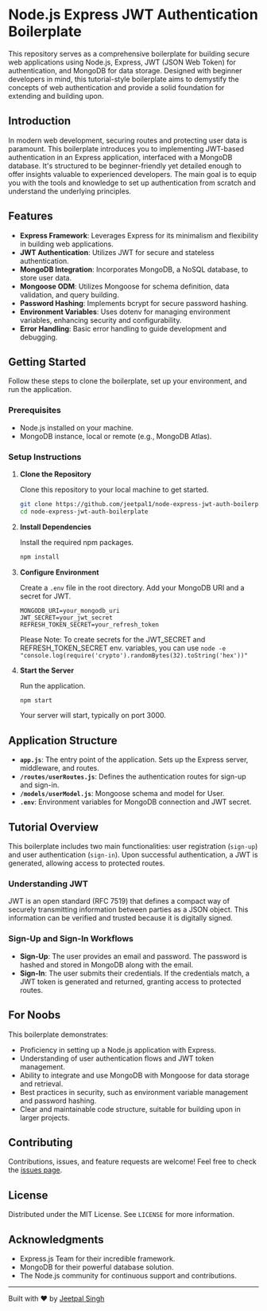 # Node.js Express JWT Authentication Boilerplate

This repository serves as a comprehensive boilerplate for building secure web applications using Node.js, Express, JWT (JSON Web Token) for authentication, and MongoDB for data storage. Designed with beginner developers in mind, this tutorial-style boilerplate aims to demystify the concepts of web authentication and provide a solid foundation for extending and building upon.

## Introduction

In modern web development, securing routes and protecting user data is paramount. This boilerplate introduces you to implementing JWT-based authentication in an Express application, interfaced with a MongoDB database. It's structured to be beginner-friendly yet detailed enough to offer insights valuable to experienced developers. The main goal is to equip you with the tools and knowledge to set up authentication from scratch and understand the underlying principles.

## Features

- **Express Framework**: Leverages Express for its minimalism and flexibility in building web applications.
- **JWT Authentication**: Utilizes JWT for secure and stateless authentication.
- **MongoDB Integration**: Incorporates MongoDB, a NoSQL database, to store user data.
- **Mongoose ODM**: Utilizes Mongoose for schema definition, data validation, and query building.
- **Password Hashing**: Implements bcrypt for secure password hashing.
- **Environment Variables**: Uses dotenv for managing environment variables, enhancing security and configurability.
- **Error Handling**: Basic error handling to guide development and debugging.

## Getting Started

Follow these steps to clone the boilerplate, set up your environment, and run the application.

### Prerequisites

- Node.js installed on your machine.
- MongoDB instance, local or remote (e.g., MongoDB Atlas).

### Setup Instructions

1.  **Clone the Repository**

    Clone this repository to your local machine to get started.

    ```bash
    git clone https://github.com/jeetpal1/node-express-jwt-auth-boilerplate.git
    cd node-express-jwt-auth-boilerplate
    ```

2.  **Install Dependencies**

    Install the required npm packages.

    ```bash
    npm install
    ```

3.  **Configure Environment**

    Create a `.env` file in the root directory. Add your MongoDB URI and a secret for JWT.

    ```env
    MONGODB_URI=your_mongodb_uri
    JWT_SECRET=your_jwt_secret
    REFRESH_TOKEN_SECRET=your_refresh_token
    ```

    Please Note: To create secrets for the JWT_SECRET and REFRESH_TOKEN_SECRET env. variables, you can use `node -e "console.log(require('crypto').randomBytes(32).toString('hex'))"`

4.  **Start the Server**

    Run the application.

    ```bash
    npm start
    ```

    Your server will start, typically on port 3000.

## Application Structure

- **`app.js`**: The entry point of the application. Sets up the Express server, middleware, and routes.
- **`/routes/userRoutes.js`**: Defines the authentication routes for sign-up and sign-in.
- **`/models/userModel.js`**: Mongoose schema and model for User.
- **`.env`**: Environment variables for MongoDB connection and JWT secret.

## Tutorial Overview

This boilerplate includes two main functionalities: user registration (`sign-up`) and user authentication (`sign-in`). Upon successful authentication, a JWT is generated, allowing access to protected routes.

### Understanding JWT

JWT is an open standard (RFC 7519) that defines a compact way of securely transmitting information between parties as a JSON object. This information can be verified and trusted because it is digitally signed.

### Sign-Up and Sign-In Workflows

- **Sign-Up**: The user provides an email and password. The password is hashed and stored in MongoDB along with the email.
- **Sign-In**: The user submits their credentials. If the credentials match, a JWT token is generated and returned, granting access to protected routes.

## For Noobs

This boilerplate demonstrates:

- Proficiency in setting up a Node.js application with Express.
- Understanding of user authentication flows and JWT token management.
- Ability to integrate and use MongoDB with Mongoose for data storage and retrieval.
- Best practices in security, such as environment variable management and password hashing.
- Clear and maintainable code structure, suitable for building upon in larger projects.

## Contributing

Contributions, issues, and feature requests are welcome! Feel free to check the [issues page](#).

## License

Distributed under the MIT License. See `LICENSE` for more information.

## Acknowledgments

- Express.js Team for their incredible framework.
- MongoDB for their powerful database solution.
- The Node.js community for continuous support and contributions.

---

Built with ❤️ by [Jeetpal Singh](https://www.jeetpalsingh.com/)
